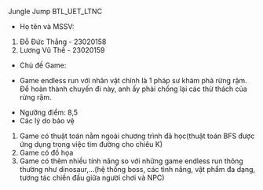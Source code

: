Jungle Jump
BTL_UET_LTNC

* Họ tên và MSSV:
1. Đỗ Đức Thắng - 23020158
2. Lương Vũ Thế - 23020159

* Chủ đề Game:
- Game endless run với nhân vật chính là 1 pháp sư khám phá rừng rậm. Để hoàn thành chuyến đi này, anh ấy phải chống lại các thử thách của rừng rậm.
* Ngưỡng điểm: 8,5
* Các lý do bảo vệ
1. Game có thuật toán nằm ngoài chương trình đã học(thuật toán BFS được ứng dụng trong việc tìm đường cho chiêu K)
2. Game có đồ họa
3. Game có thêm nhiều tính năng so với những game endless run thông thường như dinosaur,...(hệ thống boss, các tình năng, vật phẩm đa dạng, tương tác chiến đấu giữa người chơi và NPC)
